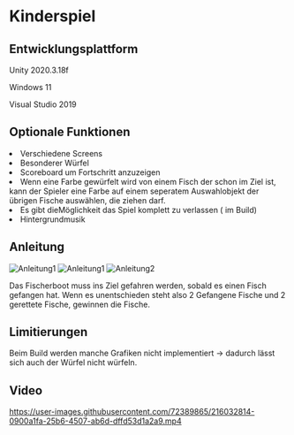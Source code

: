 # Kinderspiel
 
## Entwicklungsplattform
Unity 2020.3.18f

Windows 11

Visual Studio 2019

## Optionale Funktionen
<li> Verschiedene Screens

<li> Besonderer Würfel

<li> Scoreboard um Fortschritt anzuzeigen

<li> Wenn eine Farbe gewürfelt wird von einem Fisch der schon im Ziel ist, kann der Spieler eine Farbe auf einem seperatem Auswahlobjekt der übrigen Fische auswählen, die ziehen darf.

<li> Es gibt dieMöglichkeit das Spiel komplett zu verlassen ( im Build)
 
<li> Hintergrundmusik

## Anleitung
![Anleitung1](https://user-images.githubusercontent.com/72389865/215975185-5c17a078-fac8-471e-a716-8a75ee8ced73.jpg)
![Anleitung1](https://user-images.githubusercontent.com/72389865/215975260-a03e0dee-a4e6-49bb-bdf2-15381d565fce.jpg)
![Anleitung2](https://user-images.githubusercontent.com/72389865/215975305-9b16b9dd-0e02-408a-a6c5-77c8df6586bd.jpg)

Das Fischerboot muss ins Ziel gefahren werden, sobald es einen Fisch gefangen hat. Wenn es unentschieden steht also 2 Gefangene Fische und 2 gerettete Fische, gewinnen die Fische.

## Limitierungen

Beim Build werden manche Grafiken nicht implementiert -> dadurch lässt sich auch der Würfel nicht würfeln.
 
## Video

https://user-images.githubusercontent.com/72389865/216032814-0900a1fa-25b6-4507-ab6d-dffd53d1a2a9.mp4


 
 


